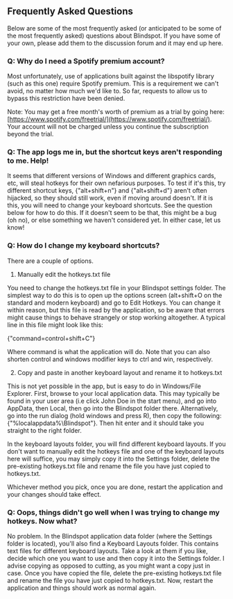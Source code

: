 ## Frequently Asked Questions

Below are some of the most frequently asked (or anticipated to be some of the most frequently asked) questions about Blindspot. If you have some of your own, please add them to the discussion forum and it may end up here.

### Q: Why do I need a Spotify premium account?

Most unfortunately, use of applications built against the libspotify library (such as this one) require Spotify premium. This is a requirement we can't avoid, no matter how much we'd like to. So far, requests to allow us to bypass this restriction have been denied.

Note: You may get a free month's worth of premium as a trial by going here: [https://www.spotify.com/freetrial/](https://www.spotify.com/freetrial/). Your account will not be charged unless you continue the subscription beyond the trial.

### Q: The app logs me in, but the shortcut keys aren't responding to me. Help!

It seems that different versions of Windows and different graphics cards, etc, will steal hotkeys for their own nefarious purposes. To test if it's this, try different shortcut keys, {"alt+shift+n"} and {"alt+shift+d"} aren't often hijacked, so they should still work, even if moving around doesn't. If it is this, you will need to change your keyboard shortcuts. See the question below for how to do this. If it doesn't seem to be that, this might be a bug (oh no), or else something we haven't considered yet. In either case, let us know!

### Q: How do I change my keyboard shortcuts?

There are a couple of options.

1. Manually edit the hotkeys.txt file

You need to change the hotkeys.txt file in your Blindspot settings folder. The simplest way to do this is to open up the options screen (alt+shift+O on the standard and modern keyboard) and go to Edit Hotkeys. You can change it within reason, but this file is read by the application, so be aware that errors might cause things to behave strangely or stop working altogether. A typical line in this file might look like this:

{"command=control+shift+C"}

Where command is what the application will do. Note that you can also shorten control and windows modifier keys to ctrl and win, respectively. 

2. Copy and paste in another keyboard layout and rename it to hotkeys.txt

This is not yet possible in the app, but is easy to do in Windows/File Explorer. First, browse to your local application data. This may typically be found in your user area (i.e click John Doe in the start menu), and go into AppData, then Local, then go into the Blindspot folder there. Alternatively, go into the run dialog (hold windows and press R), then copy the following: {"%localappdata%\Blindspot"}. Then hit enter and it should take you straight to the right folder.

In the keyboard layouts folder, you will find different keyboard layouts. If you don't want to manually edit the hotkeys file and one of the keyboard layouts here will suffice, you may simply copy it into the Settings folder, delete the pre-existing hotkeys.txt file and rename the file you have just copied to hotkeys.txt. 

Whichever method you pick, once you are done, restart the application and your changes should take effect.

### Q: Oops, things didn't go well when I was trying to change my hotkeys. Now what?

No problem. In the Blindspot application data folder (where the Settings folder is located), you'll also find a Keyboard Layouts folder. This contains text files for different keyboard layouts. Take a look at them if you like, decide which one you want to use and then copy it into the Settings folder. I advise copying as opposed to cutting, as you might want a copy just in case. Once you have copied the file, delete the pre-existing hotkeys.txt file and rename the file you have just copied to hotkeys.txt. Now, restart the application and things should work as normal again. 